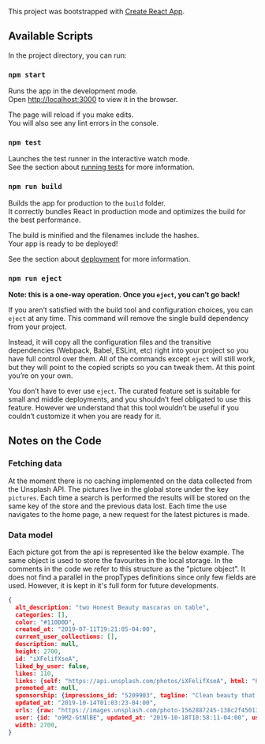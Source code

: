 This project was bootstrapped with [Create React App](https://github.com/facebook/create-react-app).

## Available Scripts

In the project directory, you can run:

### `npm start`

Runs the app in the development mode.<br />
Open [http://localhost:3000](http://localhost:3000) to view it in the browser.

The page will reload if you make edits.<br />
You will also see any lint errors in the console.

### `npm test`

Launches the test runner in the interactive watch mode.<br />
See the section about [running tests](https://facebook.github.io/create-react-app/docs/running-tests) for more information.

### `npm run build`

Builds the app for production to the `build` folder.<br />
It correctly bundles React in production mode and optimizes the build for the best performance.

The build is minified and the filenames include the hashes.<br />
Your app is ready to be deployed!

See the section about [deployment](https://facebook.github.io/create-react-app/docs/deployment) for more information.

### `npm run eject`

**Note: this is a one-way operation. Once you `eject`, you can’t go back!**

If you aren’t satisfied with the build tool and configuration choices, you can `eject` at any time. This command will remove the single build dependency from your project.

Instead, it will copy all the configuration files and the transitive dependencies (Webpack, Babel, ESLint, etc) right into your project so you have full control over them. All of the commands except `eject` will still work, but they will point to the copied scripts so you can tweak them. At this point you’re on your own.

You don’t have to ever use `eject`. The curated feature set is suitable for small and middle deployments, and you shouldn’t feel obligated to use this feature. However we understand that this tool wouldn’t be useful if you couldn’t customize it when you are ready for it.

## Notes on the Code

### Fetching data
At the moment there is no caching implemented on the data collected from the Unsplash API.
The pictures live in the global store under the key `pictures`. Each time a search is performed the results will be stored on the same key of the store and the previous data lost. Each time the use navigates to the home page, a new request for the latest pictures is made.

### Data model
Each picture got from the api is represented like the below example. The same object is used to store the favourites in the local storage. In the comments in the code we refer to this structure as the "picture object". It does not find a parallel in the propTypes definitions since only few fields are used. However, it is kept in it's full form for future developments.
```json
{
  alt_description: "two Honest Beauty mascaras on table",
  categories: [],
  color: "#110D0D",
  created_at: "2019-07-11T19:21:05-04:00",
  current_user_collections: [],
  description: null,
  height: 2700,
  id: "iXFelifXseA",
  liked_by_user: false,
  likes: 110,
  links: {self: "https://api.unsplash.com/photos/iXFelifXseA", html: "https://unsplash.com/photos/iXFelifXseA", download: "https://unsplash.com/photos/iXFelifXseA/download", download_location: "https://api.unsplash.com/photos/iXFelifXseA/download"},
  promoted_at: null,
  sponsorship: {impressions_id: "5209903", tagline: "Clean beauty that works.", sponsor: {…}},
  updated_at: "2019-10-14T01:03:23-04:00",
  urls: {raw: "https://images.unsplash.com/photo-1562887245-138c2f45013e?ixlib=rb-1.2.1&ixid=eyJhcHBfaWQiOjk2NzI2fQ", full: "https://images.unsplash.com/photo-1562887245-138c2…&crop=entropy&cs=srgb&ixid=eyJhcHBfaWQiOjk2NzI2fQ", regular: "https://images.unsplash.com/photo-1562887245-138c2…nysrgb&w=1080&fit=max&ixid=eyJhcHBfaWQiOjk2NzI2fQ", small: "https://images.unsplash.com/photo-1562887245-138c2…inysrgb&w=400&fit=max&ixid=eyJhcHBfaWQiOjk2NzI2fQ", thumb: "https://images.unsplash.com/photo-1562887245-138c2…inysrgb&w=200&fit=max&ixid=eyJhcHBfaWQiOjk2NzI2fQ"},
  user: {id: "o9M2-GtNlBE", updated_at: "2019-10-18T10:58:11-04:00", username: "honest", name: "The Honest Company", first_name: "The Honest Company", …},
  width: 2700,
}
```